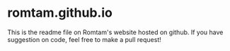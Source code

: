 romtam.github.io
====

This is the readme file on Romtam's website hosted on github.
If you have suggestion on code, feel free to make a pull request!
